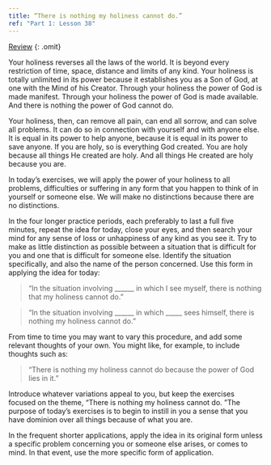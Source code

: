 ```yaml
---
title: “There is nothing my holiness cannot do.”
ref: "Part 1: Lesson 38"
---
```


<a class="hide-review" href="/acim/workbook/l058/#l038">Review</a>
{: .omit}

Your holiness reverses all the laws of the world. It is beyond every
restriction of time, space, distance and limits of any kind. Your
holiness is totally unlimited in its power because it establishes you as
a Son of God, at one with the Mind of his Creator. Through your holiness
the power of God is made manifest. Through your holiness the power of
God is made available. And there is nothing the power of God cannot do.

Your holiness, then, can remove all pain, can end all sorrow, and can
solve all problems. It can do so in connection with yourself and with
anyone else. It is equal in its power to help anyone, because it is
equal in its power to save anyone. If you are holy, so is everything God
created. You are holy because all things He created are holy. And all
things He created are holy because you are.

In today’s exercises, we will apply the power of your holiness to all
problems, difficulties or suffering in any form that you happen to think
of in yourself or someone else. We will make no distinctions because
there are no distinctions.

In the four longer practice periods, each preferably to last a full five
minutes, repeat the idea for today, close your eyes, and then search
your mind for any sense of loss or unhappiness of any kind as you see
it. Try to make as little distinction as possible between a situation
that is difficult for you and one that is difficult for someone else.
Identify the situation specifically, and also the name of the person
concerned. Use this form in applying the idea for today:

> “In the situation involving \_\_\_\_\_\_ in which I see myself, there
> is nothing that my holiness cannot do.”

> “In the situation involving \_\_\_\_\_\_ in which \_\_\_\_\_ sees
> himself, there is nothing my holiness cannot do.”

From time to time you may want to vary this procedure, and add some
relevant thoughts of your own. You might like, for example, to include
thoughts such as:

> “There is nothing my holiness cannot do because the power of God lies
> in it.”

Introduce whatever variations appeal to you, but keep the exercises
focused on the theme, “There is nothing my holiness cannot do. ”The
purpose of today’s exercises is to begin to instill in you a sense that
you have dominion over all things because of what you are.

In the frequent shorter applications, apply the idea in its original
form unless a specific problem concerning you or someone else arises, or
comes to mind. In that event, use the more specific form of application.


